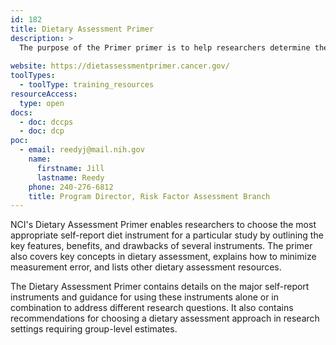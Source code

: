 ```yaml
---
id: 182
title: Dietary Assessment Primer
description: >
  The purpose of the Primer primer is to help researchers determine the best way to assess diet for any study in which estimates of group intakes are required. 
    
website: https://dietassessmentprimer.cancer.gov/
toolTypes:
  - toolType: training_resources
resourceAccess:
  type: open
docs:
  - doc: dccps
  - doc: dcp
poc:
  - email: reedyj@mail.nih.gov
    name:
      firstname: Jill
      lastname: Reedy
    phone: 240-276-6812
    title: Program Director, Risk Factor Assessment Branch
---
```

NCI's Dietary Assessment Primer enables researchers to choose the most appropriate self-report diet instrument for a particular study by outlining the key features, benefits, and drawbacks of several instruments. The primer also covers key concepts in dietary assessment, explains how to minimize measurement error, and lists other dietary assessment resources.

The Dietary Assessment Primer contains details on the major self-report instruments and guidance for using these instruments alone or in combination to address different research questions. It also contains recommendations for choosing a dietary assessment approach in research settings requiring group-level estimates.